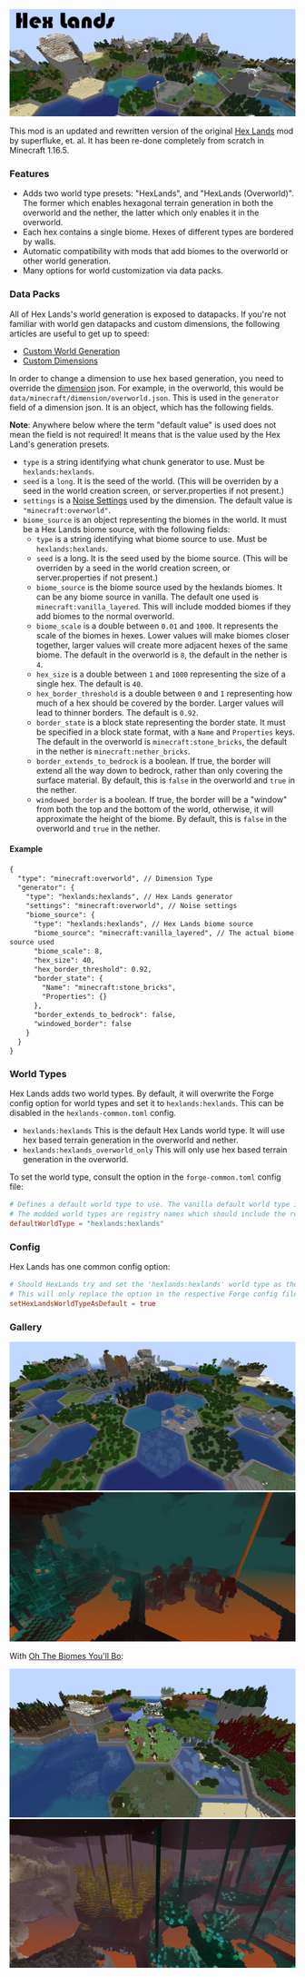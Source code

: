 ![Hex Lands](./img/splash.png)

This mod is an updated and rewritten version of the original [Hex Lands](https://www.curseforge.com/minecraft/mc-mods/hex-lands) mod by superfluke, et. al. It has been re-done completely from scratch in Minecraft 1.16.5.

### Features

- Adds two world type presets: "HexLands", and "HexLands (Overworld)". The former which enables hexagonal terrain generation in both the overworld and the nether, the latter which only enables it in the overworld.
- Each hex contains a single biome. Hexes of different types are bordered by walls.
- Automatic compatibility with mods that add biomes to the overworld or other world generation.
- Many options for world customization via data packs.

### Data Packs

All of Hex Lands's world generation is exposed to datapacks. If you're not familiar with world gen datapacks and custom dimensions, the following articles are useful to get up to speed:

- [Custom World Generation](https://minecraft.fandom.com/wiki/Custom_world_generation)
- [Custom Dimensions](https://minecraft.fandom.com/wiki/Custom_dimension)

In order to change a dimension to use hex based generation, you need to override the [dimension](https://minecraft.fandom.com/wiki/Custom_dimension#Dimension_syntax) json. For example, in the overworld, this would be `data/minecraft/dimension/overworld.json`. This is used in the `generator` field of a dimension json. It is an object, which has the following fields.

**Note**: Anywhere below where the term "default value" is used does not mean the field is not required! It means that is the value used by the Hex Land's generation presets.

- `type` is a string identifying what chunk generator to use. Must be `hexlands:hexlands`.
- `seed` is a `long`. It is the seed of the world. (This will be overriden by a seed in the world creation screen, or server.properties if not present.)
- `settings` is a [Noise Settings](https://minecraft.fandom.com/wiki/Custom_world_generation#Noise_settings) used by the dimension. The default value is `"minecraft:overworld"`.
- `biome_source` is an object representing the biomes in the world. It must be a Hex Lands biome source, with the following fields:
    - `type` is a string identifying what biome source to use. Must be `hexlands:hexlands`.
    - `seed` is a long. It is the seed used by the biome source. (This will be overriden by a seed in the world creation screen, or server.properties if not present.)
    - `biome_source` is the biome source used by the hexlands biomes. It can be any biome source in vanilla. The default one used is `minecraft:vanilla_layered`. This will include modded biomes if they add biomes to the normal overworld.
    - `biome_scale` is a double between `0.01` and `1000`. It represents the scale of the biomes in hexes. Lower values will make biomes closer together, larger values will create more adjacent hexes of the same biome. The default in the overworld is `8`, the default in the nether is `4`.
    - `hex_size` is a double between `1` and `1000` representing the size of a single hex. The default is `40`.
    - `hex_border_threshold` is a double between `0` and `1` representing how much of a hex should be covered by the border. Larger values will lead to thinner borders. The default is `0.92`.
    - `border_state` is a block state representing the border state. It must be specified in a block state format, with a `Name` and `Properties` keys. The default in the overworld is `minecraft:stone_bricks`, the default in the nether is `minecraft:nether_bricks`.
    - `border_extends_to_bedrock` is a boolean. If true, the border will extend all the way down to bedrock, rather than only covering the surface material. By default, this is `false` in the overworld and `true` in the nether.
    - `windowed_border` is a boolean. If true, the border will be a "window" from both the top and the bottom of the world, otherwise, it will approximate the height of the biome. By default, this is `false` in the overworld and `true` in the nether.

#### Example

```json5
{
  "type": "minecraft:overworld", // Dimension Type
  "generator": {
    "type": "hexlands:hexlands", // Hex Lands generator
    "settings": "minecraft:overworld", // Noise settings
    "biome_source": {
      "type": "hexlands:hexlands", // Hex Lands biome source
      "biome_source": "minecraft:vanilla_layered", // The actual biome source used
      "biome_scale": 8,
      "hex_size": 40,
      "hex_border_threshold": 0.92,
      "border_state": {
        "Name": "minecraft:stone_bricks",
        "Properties": {}
      },
      "border_extends_to_bedrock": false,
      "windowed_border": false
    }
  }
}
```

### World Types

Hex Lands adds two world types. By default, it will overwrite the Forge config option for world types and set it to `hexlands:hexlands`. This can be disabled in the `hexlands-common.toml` config.

- `hexlands:hexlands` This is the default Hex Lands world type. It will use hex based terrain generation in the overworld and nether.
- `hexlands:hexlands_overworld_only` This will only use hex based terrain generation in the overworld.

To set the world type, consult the option in the `forge-common.toml` config file:

```toml
# Defines a default world type to use. The vanilla default world type is represented by 'default'.
# The modded world types are registry names which should include the registry namespace, such as 'examplemod:example_world_type'.
defaultWorldType = "hexlands:hexlands"
```

### Config

Hex Lands has one common config option:

```toml
# Should HexLands try and set the 'hexlands:hexlands' world type as the default world type?
# This will only replace the option in the respective Forge config file, *only* if it is set to 'default'
setHexLandsWorldTypeAsDefault = true
```

### Gallery

![Overworld Hexes](./img/hex_overworld.png)
![Nether Hexes](./img/hex_nether.png)

With [Oh The Biomes You'll Bo](https://www.curseforge.com/minecraft/mc-mods/oh-the-biomes-youll-go):

![BYG Overworld Hexes](./img/hex_overworld_byg.png)
![BYG Nether Hexes](./img/hex_nether_byg.png)


